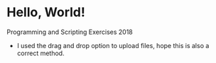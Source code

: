 # Hello, World!
Programming and Scripting Exercises 2018
* I used the drag and drop option to upload files, hope this is also a correct method. 
